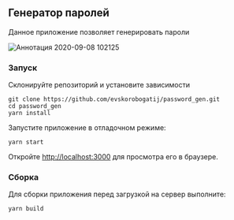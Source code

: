 

## Генератор паролей

Данное приложение позволяет генерировать пароли

![Аннотация 2020-09-08 102125](https://user-images.githubusercontent.com/66483307/92450028-90e40200-f1c3-11ea-8724-557bbd947ec2.png)

### Запуск

Склонируйте репозиторий и установите зависимости

```
git clone https://github.com/evskorobogatij/password_gen.git
cd password_gen
yarn install
```
Запустите приложение в отладочном режиме:

`yarn start`

Откройте [http://localhost:3000](http://localhost:3000) для просмотра его в браузере.

### Сборка
Для сборки приложения перед загрузкой на сервер выполните:

`yarn build`
